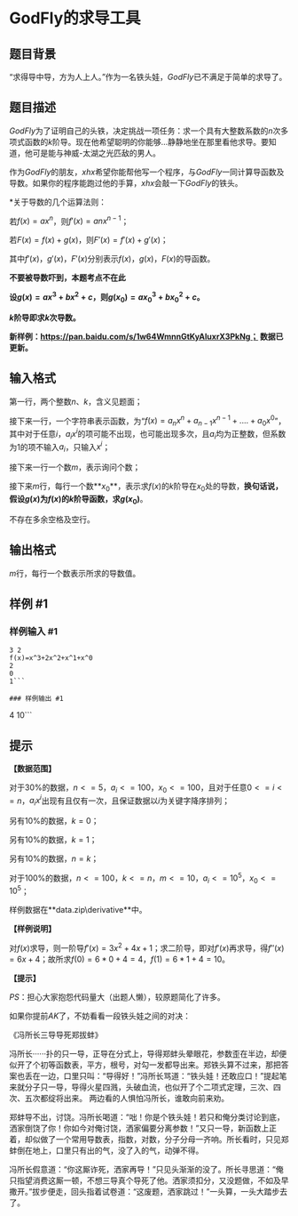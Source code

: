 # GodFly的求导工具

## 题目背景

“求得导中导，方为人上人。”作为一名铁头娃，$GodFly$已不满足于简单的求导了。

## 题目描述

$GodFly$为了证明自己的头铁，决定挑战一项任务：求一个具有大整数系数的$n$次多项式函数的$k$阶导。现在他希望聪明的你能够…静静地坐在那里看他求导。要知道，他可是能与神威-太湖之光匹敌的男人。

作为$GodFly$的朋友，$xhx$希望你能帮他写一个程序，与$GodFly$一同计算导函数及导数。如果你的程序能跑过他的手算，$xhx$会敲一下$GodFly$的铁头。

*关于导数的几个运算法则：

若$f(x)=ax^n$，则$f'(x)=anx^{n-1}$；

若$F(x)=f(x)+g(x)$，则$F'(x)=f'(x)+g'(x)$；

其中$f'(x)$，$g'(x)$，$F'(x)$分别表示$f(x)$，$g(x)$，$F(x)$的导函数。

**不要被导数吓到，本题考点不在此**

**设$g(x)=ax^3+bx^2+c$，则$g(x_0)=ax_0^3+bx_0^2+c$。**

**$k$阶导即求$k$次导数。**

**新样例：https://pan.baidu.com/s/1w64WmnnGtKyAluxrX3PkNg； 数据已更新。**

## 输入格式

第一行，两个整数$n$、$k$，含义见题面；

接下来一行，一个字符串表示函数，为“$f(x)=a_{n}x^n+a_{n-1}x^{n-1}+....+a_0x^0$”，其中对于任意$i$，$a_ix^i$的项可能不出现，也可能出现多次，且$a_i$均为正整数，但系数为$1$的项不输入$a_i$，只输入$x^i$；

接下来一行一个数$m$，表示询问个数；

接下来$m$行，每行一个数**$x_0$**，表示求$f(x)$的$k$阶导在$x_0$处的导数，**换句话说，假设$g(x)$为$f(x)$的$k$阶导函数，求$g(x_0)$**。

不存在多余空格及空行。

## 输出格式

$m$行，每行一个数表示所求的导数值。

## 样例 #1

### 样例输入 #1
```
3 2
f(x)=x^3+2x^2+x^1+x^0
2
0
1```

### 样例输出 #1

```
4
10```

## 提示

**【数据范围】**

对于$30$%的数据，$n<=5$，$a_i<=100$，$x_0<=100$，且对于任意$0<=i<=n$，$a_ix^i$出现有且仅有一次，且保证数据以$i$为关键字降序排列；

另有$10$%的数据，$k=0$；

另有$10$%的数据，$k=1$；

另有$10$%的数据，$n=k$；

对于$100$%的数据，$n<=100$，$k<=n$，$m<=10$，$a_i<=10^5$，$x_0<=10^5$；

样例数据在**data.zip\derivative\**中。

**【样例说明】**

对$f(x)$求导，则一阶导$f'(x)=3x^2+4x+1$；求二阶导，即对$f'(x)$再求导，得$f''(x)=6x+4$；故所求$f(0)=6*0+4=4$，$f(1)=6*1+4=10$。

**【提示】**

$PS$：担心大家抱怨代码量大（出题人懒），较原题简化了许多。

如果你提前$AK$了，不妨看看一段铁头娃之间的对决：

《冯所长三导导死郑拔蚌》

冯所长······扑的只一导，正导在分式上，导得郑蚌头晕眼花，参数歪在半边，却便似开了个初等函数表，平方，根号，对勾一发都导出来。郑铁头算不过来，那把答案也丢在一边，口里只叫：“导得好！”冯所长骂道：“铁头娃！还敢应口！”提起笔来就分子只一导，导得火星四溅，头破血流，也似开了个二项式定理，三次、四次、五次都绽将出来。
两边看的人惧怕冯所长，谁敢向前来劝。

郑蚌导不出，讨饶。冯所长喝道：“咄！你是个铁头娃！若只和俺分类讨论到底，洒家倒饶了你！你如今对俺讨饶，洒家偏要分离参数！”又只一导，新函数上正着，却似做了一个常用导数表，指数，对数，分子分母一齐响。所长看时，只见郑蚌倒在地上，口里只有出的气，没了入的气，动弹不得。

冯所长假意道：“你这厮诈死，洒家再导！”只见头渐渐的没了。所长寻思道：“俺只指望消费这厮一顿，不想三导真个导死了他。洒家须扣分，又没题做，不如及早撒开。”拔步便走，回头指着试卷道：“这废题，洒家跳过！”一头算，一头大踏步去了。
